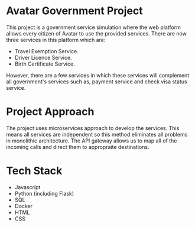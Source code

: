 # Avatar Government Project

This project is a government service simulation where the web platform allows every citizen of Avatar to use the provided services.
There are now three services in this platform which are:

* Travel Exemption Service.
* Driver Licence Service.
* Birth Certificate Service.

However, there are a few services in which these services will complement all government's services such as, payment service and check visa status service.

# Project Approach

The project uses microservices approach to develop the services. This means all services are independent so this method eliminates all problems in monolithic architecture. 
The API gateway allows us to map all of the incoming calls and direct them to appropraite destinations.

# Tech Stack

* Javascript
* Python (including Flask)
* SQL
* Docker
* HTML
* CSS
